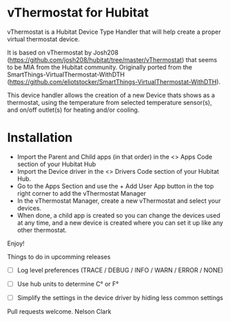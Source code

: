 # vThermostat for Hubitat

vThermostat is a Hubitat Device Type Handler that will help create a proper virtual thermostat device.

It is based on vThermostat by Josh208 (https://github.com/josh208/hubitat/tree/master/vThermostat) that seems to be MIA from the Hubitat community.
Originally ported from the SmartThings-VirtualThermostat-WithDTH (https://github.com/eliotstocker/SmartThings-VirtualThermostat-WithDTH). 


This device handler allows the creation of a new Device thats shows as a thermostat, using the temperature from selected temperature sensor(s), and on/off outlet(s) for heating and/or cooling.


# Installation

* Import the Parent and Child apps (in that order) in the <> Apps Code section of your Hubitat Hub
* Import the Device driver in the <> Drivers Code section of your Hubitat Hub.
* Go to the Apps Section and use the + Add User App button in the top right corner to add the vThermostat Manager
* In the vThermostat Manager, create a new vThermostat and select your devices.
* When done, a child app is created so you can change the devices used at any time, and a new device is created where you can set it up like any other thermostat.

Enjoy!


Things to do in upcomming releases
- [ ] Log level preferences (TRACE / DEBUG / INFO / WARN / ERROR / NONE)
- [ ] Use hub units to determine C° or F°
- [ ] Simplify the settings in the device driver by hiding less common settings


Pull requests welcome.
Nelson Clark
